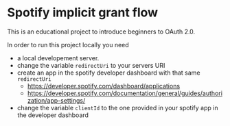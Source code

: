 # Spotify implicit grant flow

This is an educational project to introduce beginners to OAuth 2.0. 


In order to run this project locally you need 
- a local developement server. 
- change the variable `redirectUri` to your servers URI
- create an app in the spotify developer dashboard with that same `redirectUri`
    - https://developer.spotify.com/dashboard/applications
    - https://developer.spotify.com/documentation/general/guides/authorization/app-settings/
- change the variable `clientId` to the one provided in your spotify app in the developer dashboard
